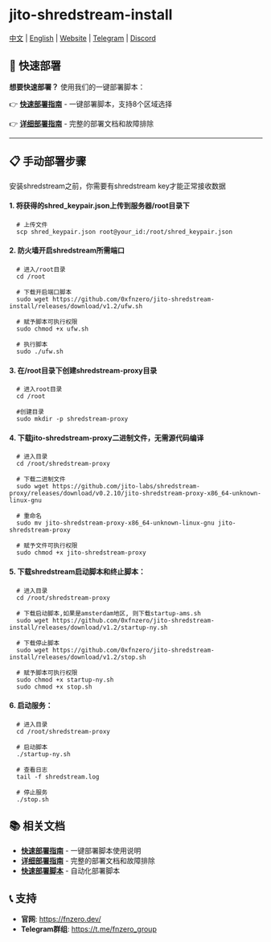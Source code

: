 # jito-shredstream-install

[中文](https://github.com/0xfnzero/jito-shredstream-install/blob/main/README_CN.md) | [English](https://github.com/0xfnzero/jito-shredstream-install/blob/main/README.md) | [Website](https://fnzero.dev/) | [Telegram](https://t.me/fnzero_group) | [Discord](https://discord.gg/3At4eaUt)

## 🚀 快速部署

**想要快速部署？** 使用我们的一键部署脚本：

👉 **[快速部署指南](QUICK_START_CN.md)** - 一键部署脚本，支持8个区域选择

👉 **[详细部署指南](DEPLOYMENT_GUIDE_CN.md)** - 完整的部署文档和故障排除

---

## 📋 手动部署步骤

安装shredstream之前，你需要有shredstream key才能正常接收数据

#### 1. 将获得的shred_keypair.json上传到服务器/root目录下
```shell
  # 上传文件
  scp shred_keypair.json root@your_id:/root/shred_keypair.json
```

#### 2. 防火墙开启shredstream所需端口
```shell
  # 进入/root目录
  cd /root

  # 下载开启端口脚本
  sudo wget https://github.com/0xfnzero/jito-shredstream-install/releases/download/v1.2/ufw.sh

  # 赋予脚本可执行权限
  sudo chmod +x ufw.sh

  # 执行脚本
  sudo ./ufw.sh
```

#### 3. 在/root目录下创建shredstream-proxy目录
```shell
  # 进入root目录
  cd /root

  #创建目录
  sudo mkdir -p shredstream-proxy
```

#### 4. 下载jito-shredstream-proxy二进制文件，无需源代码编译
```shell
  # 进入目录
  cd /root/shredstream-proxy

  # 下载二进制文件
  sudo wget https://github.com/jito-labs/shredstream-proxy/releases/download/v0.2.10/jito-shredstream-proxy-x86_64-unknown-linux-gnu

  # 重命名
  sudo mv jito-shredstream-proxy-x86_64-unknown-linux-gnu jito-shredstream-proxy

  # 赋予文件可执行权限
  sudo chmod +x jito-shredstream-proxy
```

#### 5. 下载shredstream启动脚本和终止脚本：
```shell
  # 进入目录
  cd /root/shredstream-proxy

  # 下载启动脚本,如果是amsterdam地区, 则下载startup-ams.sh
  sudo wget https://github.com/0xfnzero/jito-shredstream-install/releases/download/v1.2/startup-ny.sh

  # 下载停止脚本
  sudo wget https://github.com/0xfnzero/jito-shredstream-install/releases/download/v1.2/stop.sh

  # 赋予脚本可执行权限
  sudo chmod +x startup-ny.sh
  sudo chmod +x stop.sh
```

#### 6. 启动服务：
```shell
  # 进入目录
  cd /root/shredstream-proxy

  # 启动脚本
  ./startup-ny.sh

  # 查看日志
  tail -f shredstream.log

  # 停止服务
  ./stop.sh
```

## 📚 相关文档

- **[快速部署指南](QUICK_START_CN.md)** - 一键部署脚本使用说明
- **[详细部署指南](DEPLOYMENT_GUIDE_CN.md)** - 完整的部署文档和故障排除
- **[快速部署脚本](quick-deploy.sh)** - 自动化部署脚本

## 📞 支持

- **官网**: https://fnzero.dev/
- **Telegram群组**: https://t.me/fnzero_group


